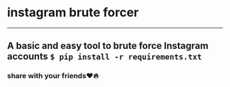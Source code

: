 # instagram brute forcer
---
A basic and easy tool to brute force Instagram accounts
`$ pip install -r requirements.txt`
---
### share with your friends:heart::fire: